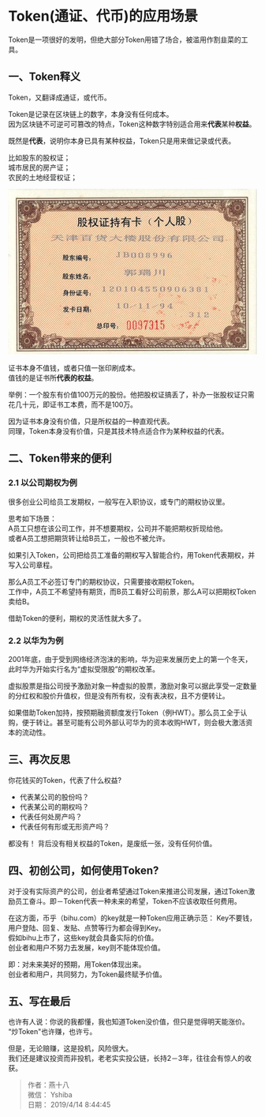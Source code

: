 # Token(通证、代币)的应用场景

Token是一项很好的发明，但绝大部分Token用错了场合，被滥用作割韭菜的工具。

## 一、Token释义
Token，又翻译成通证，或代币。

Token是记录在区块链上的数字，本身没有任何成本。  
因为区块链不可逆可可篡改的特点，Token这种数字特别适合用来**代表**某种**权益**。

既然是**代表**，说明你本身已具有某种权益，Token只是用来做记录或代表。

比如股东的股权证；  
城市居民的房产证；  
农民的土地经营权证；

![](./img/gqz.jpg)

证书本身不值钱，或者只值一张印刷成本。  
值钱的是证书所**代表的权益**。

举例：一个股东有价值100万元的股份。他把股权证搞丢了，补办一张股权证只需花几十元，即证书工本费，而不是100万。

因为证书本身没有价值，只是所权益的一种直观代表。  
同理，Token本身没有价值，只是其技术特点适合作为某种权益的代表。

## 二、Token带来的便利 
### 2.1 以公司期权为例
很多创业公司给员工发期权，一般写在入职协议，或专门的期权协议里。  

思考如下场景：  
A员工只想在该公司工作，并不想要期权，公司并不能把期权折现给他。  
或者A员工想把期货转让给B员工，一般也不被允许。

如果引入Token，公司把给员工准备的期权写入智能合约，用Token代表期权，并写入公司章程。
  
那么A员工不必签订专门的期权协议，只需要接收期权Token。  
工作中，A员工不希望持有期货，而B员工看好公司前景，那么A可以把期权Token卖给B。

借助Token的便利，期权的灵活性就大多了。

### 2.2 以华为为例
2001年底，由于受到网络经济泡沫的影响，华为迎来发展历史上的第一个冬天，此时华为开始实行名为“虚拟受限股”的期权改革。

虚拟股票是指公司授予激励对象一种虚拟的股票，激励对象可以据此享受一定数量的分红权和股价升值权，但是没有所有权，没有表决权，且不方便转让。

如果借助Token加持，按预期融资额度发行Token（例HWT）。那么员工全于认购，便于转让。甚至可能有公司外部认可华为的资本收购HWT，则会极大激活资本的流动性。

## 三、再次反思 
你花钱买的Token，代表了什么权益?
+ 代表某公司的股份吗？
+ 代表某公司的期权吗？
+ 代表任何处房产吗？
+ 代表任何有形或无形资产吗？

都没有！ 背后没有相关权益的Token，是废纸一张，没有任何价值。   

## 四、初创公司，如何使用Token?
对于没有实际资产的公司，创业者希望通过Token来推进公司发展，通过Token激励员工奋斗。即－Token代表一种未来的希望，Token不应该收取任何费用。

在这方面，币乎（bihu.com）的key就是一种Token应用正确示范：
Key不要钱，用户登陆、回复、发贴、点赞等行为都会得到Key。  
假如bihu上市了，这些key就会具备实际的价值。  
创业者和用户不努力去发展，key则不能体现价值。

即：对未来美好的预期，用Token体现出来。  
创业者和用户，共同努力，为Token最终赋予价值。  

## 五、写在最后
也许有人说：你说的我都懂，我也知道Token没价值，但只是觉得明天能涨价。
“炒Token"也许赚，也许亏。

但是，无论赔赚，这是投机，风险很大。  
我们还是建议投资而非投机，老老实实投公链，长持2－3年，往往会有惊人的收获。

> 作者：燕十八  
> 微信： Yshiba  
> 日期： 2019/4/14 8:44:45  
